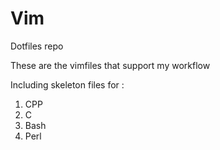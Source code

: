 # Vim
Dotfiles repo

These are the vimfiles that support my workflow

Including skeleton files for :
1. CPP
2. C
3. Bash
4. Perl
